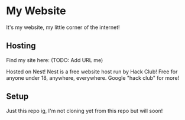 # My Website
It's my website, my little corner of the internet!

## Hosting

Find my site here: (TODO: Add URL me)

Hosted on Nest! Nest is a free website host run by Hack Club! Free for anyone under 18, anywhere, everywhere. Google "hack club" for more!

## Setup

Just this repo ig, I'm not cloning yet from this repo but will soon!